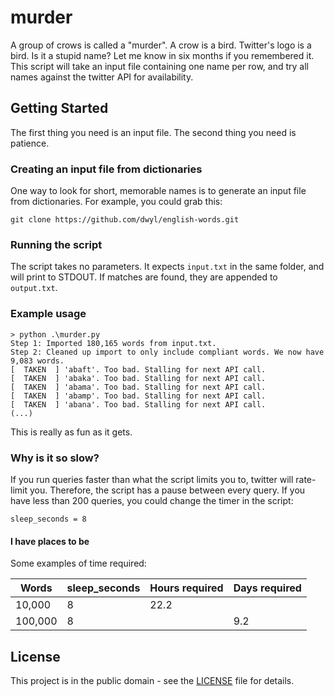 # murder

A group of crows is called a "murder". A crow is a bird. Twitter's logo is a bird. Is it a stupid name? Let me know in six months if you remembered it. This script will take an input file containing one name per row, and try all names against the twitter API for availability.

## Getting Started

The first thing you need is an input file. The second thing you need is patience.

### Creating an input file from dictionaries

One way to look for short, memorable names is to generate an input file from dictionaries. For example, you could grab this:

`git clone https://github.com/dwyl/english-words.git`

### Running the script

The script takes no parameters. It expects `input.txt` in the same folder, and will print to STDOUT. If matches are found, they are appended to `output.txt`.

### Example usage

```
> python .\murder.py
Step 1: Imported 180,165 words from input.txt.
Step 2: Cleaned up import to only include compliant words. We now have 9,083 words.
[  TAKEN  ] 'abaft'. Too bad. Stalling for next API call.
[  TAKEN  ] 'abaka'. Too bad. Stalling for next API call.
[  TAKEN  ] 'abama'. Too bad. Stalling for next API call.
[  TAKEN  ] 'abamp'. Too bad. Stalling for next API call.
[  TAKEN  ] 'abana'. Too bad. Stalling for next API call.
(...)
```

This is really as fun as it gets.

### Why is it so slow?

If you run queries faster than what the script limits you to, twitter will rate-limit you. Therefore, the script has a pause between every query. If you have less than 200 queries, you could change the timer in the script:

`sleep_seconds = 8`

#### I have places to be

Some examples of time required:

| Words  | sleep_seconds | Hours required | Days required |
| ------ | ------------- | -------------- | ------------- |
| 10,000 | 8             | 22.2           |               |
|100,000 | 8             |                | 9.2           |

## License

This project is in the public domain - see the [LICENSE](LICENSE) file for details.

